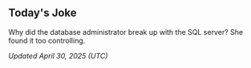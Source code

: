 ## Today's Joke
Why did the database administrator break up with the SQL server? She found it too controlling.

*Updated April 30, 2025 (UTC)*
